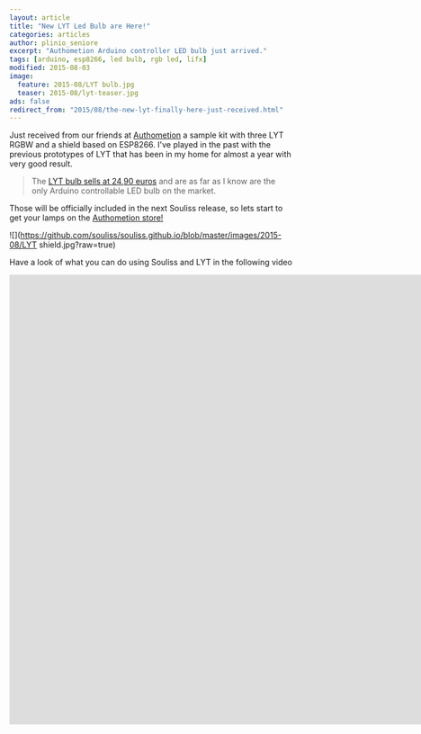 ```yaml
---
layout: article
title: "New LYT Led Bulb are Here!"
categories: articles
author: plinio_seniore
excerpt: "Authometion Arduino controller LED bulb just arrived."
tags: [arduino, esp8266, led bulb, rgb led, lifx]
modified: 2015-08-03
image:
  feature: 2015-08/LYT bulb.jpg
  teaser: 2015-08/lyt-teaser.jpg
ads: false  
redirect_from: "2015/08/the-new-lyt-finally-here-just-received.html"
---
```


Just received from our friends at [Authometion](http://authometion.com/) a sample kit with three LYT RGBW and a shield based on ESP8266. I've played in the past with the previous prototypes of LYT that has been in my home for almost a year with very good result.

> The [LYT bulb sells at 24,90 euros](http://authometion.com/shop/it/home/2-lampadina-lyt-9w-rgbw-e27.html) and are as far as I know are the only Arduino controllable LED bulb on the market.

Those will be officially included in the next Souliss release, so lets start to get your lamps on the [Authometion store!](http://authometion.com/shop/it/)

![](https://github.com/souliss/souliss.github.io/blob/master/images/2015-08/LYT shield.jpg?raw=true)

Have a look of what you can do using Souliss and LYT in the following video

<iframe width="1600" height="800" src="https://www.youtube.com/embed/j4_wvbMCjWo" frameborder="0" allowfullscreen></iframe>